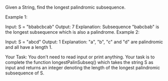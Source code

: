 Given a String, find the longest palindromic subsequence.

Example 1:

Input:
S = "bbabcbcab"
Output: 7
Explanation: Subsequence "babcbab" is the
longest subsequence which is also a palindrome.
Example 2:

Input: 
S = "abcd"
Output: 1
Explanation: "a", "b", "c" and "d" are
palindromic and all have a length 1.

Your Task:
You don't need to read input or print anything. Your task is to complete the function longestPalinSubseq() which takes the string S as input and returns an integer denoting the length of the longest palindromic subsequence of S.